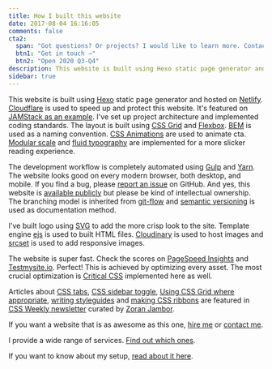 ```yaml
---
title: How I built this website
date: 2017-08-04 16:16:05
comments: false
cta2:
  span: "Got questions? Or projects? I would like to learn more. Contact me today!"
  btn1: "Get in touch ⇢"
  btn2: "Open 2020 Q3-Q4"
description: This website is built using Hexo static page generator and hosted on Netlify. Cloudflare is used to speed up and protect this website. It's featured on JAMStack as an example.
sidebar: true
---
```


This website is built using [Hexo](https://hexo.io/) static page generator and hosted on [Netlify](https://www.netlify.com/). [Cloudflare](https://www.cloudflare.com/) is used to speed up and protect this website. It's featured on [JAMStack as an example](https://jamstack.org/examples/). I've set up project architecture and implemented coding standards. The layout is built using [CSS Grid](https://www.w3.org/TR/css3-grid-layout/) and [Flexbox](https://www.w3.org/TR/css-flexbox-1/). [BEM](http://getbem.com/) is used as a naming convention. [CSS Animations](https://www.w3.org/TR/css3-animations/) are used to animate cta. [Modular scale](https://github.com/modularscale/modularscale-sass) and [fluid typography](https://css-tricks.com/snippets/css/fluid-typography/) are implemented for a more slicker reading experience.

The development workflow is completely automated using [Gulp](https://gulpjs.com/) and [Yarn](https://yarnpkg.com/en/). The website looks good on every modern browser, both desktop, and mobile. If you find a bug, please [report an issue](https://github.com/maliMirkec/hexo-sb/issues/new) on GitHub. And yes, this website is [available publicly](https://github.com/maliMirkec/hexo-sb) but please be kind of intellectual ownership. The branching model is inherited from [git-flow](https://github.com/nvie/gitflow) and [semantic versioning](http://semver.org/) is used as documentation method.

I've built logo using [SVG](https://www.w3.org/TR/SVG/) to add the more crisp look to the site. Template engine [ejs](http://www.embeddedjs.com/) is used to built HTML files. [Cloudinary](http://cloudinary.com/) is used to host images and [srcset](https://css-tricks.com/responsive-images-youre-just-changing-resolutions-use-srcset/) is used to add responsive images.

The website is super fast. Check the scores on [PageSpeed Insights](https://developers.google.com/speed/pagespeed/insights/?url=https%3A%2F%2Fsilvestar.codes) and [Testmysite.io](https://testmysite.io/59832155a700c43c98b08b12/www.silvestar.codes). Perfect! This is achieved by optimizing every asset. The most crucial optimization is [Critical CSS](https://www.smashingmagazine.com/2015/08/understanding-critical-css/) implemented here as well.

Articles about [CSS tabs](http://css-weekly.com/issue-237/), [CSS sidebar toggle](http://css-weekly.com/issue-258/), [Using CSS Grid where appropriate](http://css-weekly.com/issue-277/), [writing styleguides](https://css-weekly.com/issue-361/) and [making CSS ribbons](https://css-weekly.com/issue-362/) are featured in [CSS Weekly newsletter](http://css-weekly.com/) curated by [Zoran Jambor](https://twitter.com/ZoranJambor).

If you want a website that is as awesome as this one, [hire me](/hire-me/) or [contact me](/contact/).

I provide a wide range of services. [Find out which ones](/services/).

If you want to know about my setup, [read about it here](/uses/).

